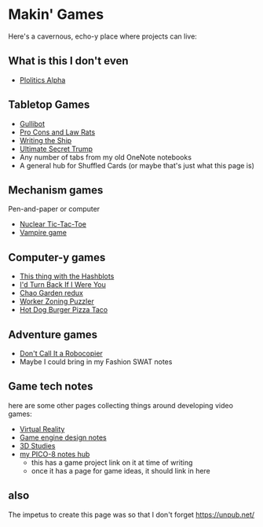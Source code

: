 # Makin' Games

Here's a cavernous, echo-y place where projects can live:

## What is this I don't even

- [Plolitics Alpha](d4eae41b-a203-4349-9398-dfc94f55ef72.md)

## Tabletop Games

- [Gullibot](6f1da333-f2b2-46d2-a163-84b99db838f4.md)
- [Pro Cons and Law Rats](c10f1c1c-e46a-4d84-8868-6ed4950beac9.md)
- [Writing the Ship](4a3472e4-873e-410a-98e8-5fe082da06f4.md)
- [Ultimate Secret Trump](be41a368-ece7-4e79-a3cf-dbfbb6fd4939.md)
- Any number of tabs from my old OneNote notebooks
- A general hub for Shuffled Cards (or maybe that's just what this page is)

## Mechanism games

Pen-and-paper or computer

- [Nuclear Tic-Tac-Toe](0c5c6a35-19aa-4a80-81a1-d7b8afd91679.md)
- [Vampire game](a2fff44c-ed98-49f3-94db-af19d81c89d9.md)

## Computer-y games

- [This thing with the Hashblots](70c6cf0c-360c-4f59-959a-663ed81b4751.md)
- [I'd Turn Back If I Were You](fd4c0829-64dd-4b9d-866e-96683e2430d6.md)
- [Chao Garden redux](13e3c6d4-02b8-4c57-84b7-c7e1f3a10f3b.md)
- [Worker Zoning Puzzler](04613699-e89d-426b-b4df-c13cd0dce9fd.md)
- [Hot Dog Burger Pizza Taco](cb5130ff-87fe-4b50-b6e3-90fc4d3d1f66.md)

## Adventure games

- [Don't Call It a Robocopier](5be8c424-128c-44b1-ab51-b84a8d372792.md)
- Maybe I could bring in my Fashion SWAT notes

## Game tech notes

here are some other pages collecting things around developing video games:

- [Virtual Reality](2b095b7b-508a-4c80-a4a8-803088300437.md)
- [Game engine design notes](51ac772b-2ac7-4f9e-a836-0d6460b132d2.md)
- [3D Studies](99e3281d-db72-429b-a6c2-9aea173d1db7.md)
- [my PICO-8 notes hub](c2e7d69f-2c50-4c75-a924-d2f96e5a60c7.md)
  - this has a game project link on it at time of writing
  - once it has a page for game ideas, it should link in here

## also

The impetus to create this page was so that I don't forget https://unpub.net/

